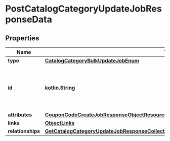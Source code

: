 
# PostCatalogCategoryUpdateJobResponseData

## Properties
| Name | Type | Description | Notes |
| ------------ | ------------- | ------------- | ------------- |
| **type** | [**CatalogCategoryBulkUpdateJobEnum**](CatalogCategoryBulkUpdateJobEnum.md) |  |  |
| **id** | **kotlin.String** | Unique identifier for retrieving the job. Generated by Klaviyo. |  |
| **attributes** | [**CouponCodeCreateJobResponseObjectResourceAttributes**](CouponCodeCreateJobResponseObjectResourceAttributes.md) |  |  |
| **links** | [**ObjectLinks**](ObjectLinks.md) |  |  |
| **relationships** | [**GetCatalogCategoryUpdateJobResponseCollectionCompoundDocumentDataInnerAllOfRelationships**](GetCatalogCategoryUpdateJobResponseCollectionCompoundDocumentDataInnerAllOfRelationships.md) |  |  [optional] |



